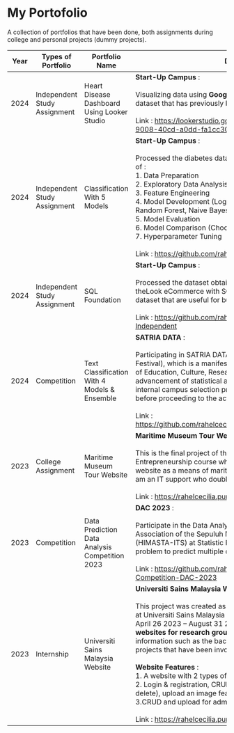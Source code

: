# My Portofolio 
A collection of portfolios that have been done, both assignments during college and personal projects (dummy projects). 

|Year|Types of Portfolio|Portfolio Name|Description|
|--|-----|-----|------------------------|
|2024|Independent Study Assignment|Heart Disease Dashboard Using Looker Studio| **Start-Up Campus** : <br><br> Visualizing data using **Google Looker Studio** on the diabetes dataset that has previously been processed. <br> <br>Link : https://lookerstudio.google.com/reporting/0265e243-9008-40cd-a0dd-fa1cc30d16c9/page/bmTxD|
|2024|Independent Study Assignment|Classification With 5 Models| **Start-Up Campus** :<br> <br> Processed the diabetes dataset derived from kaggle, in the order of :<br>  1. Data Preparation <br> 2. Exploratory Data Analysis (EDA) <br> 3. Feature Engineering <br> 4. Model Development (Logistic Regression, SVM, Decision Tree, Random Forest, Naive Bayes) <br> 5. Model Evaluation <br> 6. Model Comparison (Choosing Logistic Regression) <br>  7. Hyperparameter Tuning <br> <br> Link : https://github.com/rahelcecilia/classification_with_5_model|
|2024|Independent Study Assignment| SQL Foundation|**Start-Up Campus** :<br> <br> Processed the dataset obtained from Bigquery Public Dataset: theLook eCommerce with SQL and found 10 insights from the dataset that are useful for business. <br> <br> Link : https://github.com/rahelcecilia/SQL-Foundation-Studi-Independent|
|2024|Competition|Text Classification With 4 Models & Ensemble|**SATRIA DATA** :<br> <br> Participating in SATRIA DATA (Statistics Ria and Data Science Festival), which is a manifestation of the support from the Ministry of Education, Culture, Research, and Technology for the advancement of statistical and data science knowledge. The internal campus selection process is held to choose participants before proceeding to the actual competition.<br><br> Link : https://github.com/rahelcecilia/Text_Classification_With_Ensemble|
|2023|College Assignment| Maritime Museum Tour Website | **Maritime Museum Tour Website** : <br><br> This is the final project of the Technology-Based Entrepreneurship course which raises the topic of creating a website as a means of maritime tourism in Surabaya, Indonesia. I am an IT support who doubles as Front-End and Backend-End. <br><br> Link : https://rahelcecilia.purba.or.id/MMT/|
|2023|Competition|Data Prediction Data Analysis Competition 2023| **DAC 2023** :<br> <br> Participate in the Data Analytic Competition 2023 by the Statistics Association of the Sepuluh Nopember Institute of Technology (HIMASTA-ITS) at Statistic Fair 2023. Participants were given a problem to predict multiple classes. <br> <br> Link : https://github.com/rahelcecilia/Data-Analysis-Competition-DAC-2023|
|2023|Internship|Universiti Sains Malaysia Website|**Universiti Sains Malaysia Website** :<br> <br> This project was created as a fulfillment of my internship project at Universiti Sains Malaysia at the School of Computer Science on April 26 2023 – August 31 2023 with the jobdesk **Developing websites for research groups**. The website must contain information such as the background of the research group, projects that have been involved, publications, etc. <br><br> **Website Features** :<br> 1. A website with 2 types of accounts, Admin and Students. <br> 2. Login & registration, CRUD features (Create, Read, Update, delete), upload an image feature, feature search.<br> 3.CRUD and upload for admin, search for students. <br><br> Link : https://rahelcecilia.purba.or.id/USM/|


